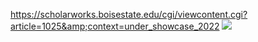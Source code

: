 https://scholarworks.boisestate.edu/cgi/viewcontent.cgi?article=1025&amp;context=under_showcase_2022
![](https://github.com/shuai-yang/research/blob/main/Researh%20Poster.JPG)

